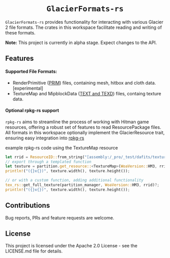 <div align="center">
  <h1><code>GlacierFormats-rs</code></h1>
</div>

`GlacierFormats-rs` provides functionality for interacting with various Glacier 2 file formats. 
The crates in this workspace facilitate reading and writing of these formats.

**Note:** This project is currently in alpha stage. Expect changes to the API.

## Features

#### Supported File Formats:
- RenderPrimitive ([PRIM](prim-rs)) files, containing mesh, hitbox and cloth data. [experimental]
- TextureMap and MipblockData ([TEXT and TEXD](glacier-texture)) files, containg texture data.

#### Optional rpkg-rs support
`rpkg-rs` aims to streamline the process of working with Hitman game resources, offering a robust set of features to read ResourcePackage files.
All formats in this workspace optionally implement the GlacierResource trait, ensuring easy integration into [rpkg-rs](https://github.com/dafitius/rpkg-rs)

example rpkg-rs code using the TextureMap resource
```rust
let rrid = ResourceID::from_string("[assembly:/_pro/_test/dafits/textures/rocco_a.texture?/diffuse_a.tex](ascolormap).pc_tex").to_rrid();
// export through a templated function
let texture = partition.get_resource::<TextureMap>(WoaVersion::HM3, rrid)?;
println!("({}x{})", texture.width(), texture.height());

// or with a custom function, adding additional functionality
tex_rs::get_full_texture(partition_manager, WoaVersion::HM3, rrid)?;
println!("({}x{})", texture.width(), texture.height());
```

## Contributions
Bug reports, PRs and feature requests are welcome.

## License
This project is licensed under the Apache 2.0 License - see the LICENSE.md file for details.
